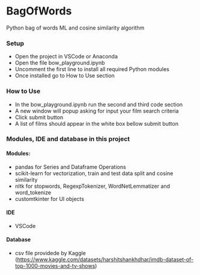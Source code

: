 # BagOfWords
Python bag of words ML and cosine similarity algorithm

### Setup
- Open the project in VSCode or Anaconda
- Open the file bow_playground.ipynb
- Uncomment the first line to install all required Python modules
- Once installed go to How to Use section

### How to Use
- In the bow_playground.ipynb run the second and third code section
- A new window will popup asking for input your film search criteria
- Click submit button
- A list of films should appear in the white box bellow submit button

### Modules, IDE and database in this project

#### Modules:
- pandas for Series and Dataframe Operations
- scikit-learn for vectorization, train and test data split and cosine similarity 
- nltk for stopwords, RegexpTokenizer, WordNetLemmatizer and word_tokenize
- customtkinter for UI objects

#### IDE
- VSCode

#### Database
- csv file providede by Kaggle (https://www.kaggle.com/datasets/harshitshankhdhar/imdb-dataset-of-top-1000-movies-and-tv-shows)






